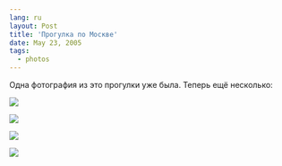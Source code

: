 ```yaml
---
lang: ru
layout: Post
title: 'Прогулка по Москве'
date: May 23, 2005
tags:
  - photos
---
```


Одна фотография из это прогулки уже была. Теперь ещё несколько:

![](http://wow.sapegin.me/0Z0U1r2N100i/F0062-0005.jpg)

![](http://wow.sapegin.me/3Z3S3i1C1g2K/F0062-0007.jpg)

![](http://wow.sapegin.me/3x3E121Q3M0w/F0062-0008.jpg)

![](http://wow.sapegin.me/0p290B1p3T2S/F0062-0012.jpg)

